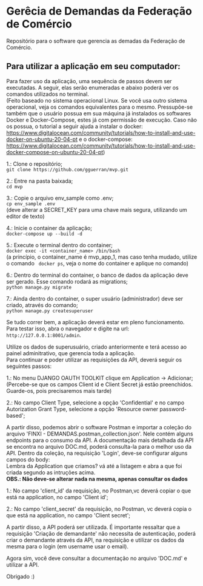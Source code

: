 # Gerêcia de Demandas da Federação de Comércio
Repositório para o software que gerencia as demadas da Federação de Comércio.

## Para utilizar a aplicação em seu computador:
Para fazer uso da aplicação, uma sequência de passos devem ser executadas. A seguir, elas serão enumeradas e abaixo poderá ver os comandos utilizados no terminal.\
(Feito baseado no sistema operacional Linux. Se você usa outro sistema operacional, veja os comandos equivalentes para o mesmo. Pressupõe-se também que o usuário possua em sua máquina já instalados os softwares Docker e Docker-Compose, estes já com permissão de execução. Caso não os possua, o tutorial a seguir ajuda a instalar o docker: https://www.digitalocean.com/community/tutorials/how-to-install-and-use-docker-on-ubuntu-20-04-pt e o docker-compose: https://www.digitalocean.com/community/tutorials/how-to-install-and-use-docker-compose-on-ubuntu-20-04-pt)


1.: Clone o repositório;\
```git clone https://github.com/gguerran/mvp.git```


2.: Entre na pasta baixada;\
```cd mvp```


3.: Copie o arquivo env_sample como .env;\
```cp env_sample .env```\
(deve alterar a SECRET_KEY para uma chave mais segura, utilizando um editor de texto)


4.: Inicie o container da aplicação;\
```docker-compose up --build -d```


5.: Execute o terminal dentro do container;\
```docker exec -it <container_name> /bin/bash```\
(a princípio, o container_name é mvp_app_1, mas caso tenha mudado, utilize o comando ``` docker ps```, veja o nome do container e aplique no comando)


6.: Dentro do terminal do container, o banco de dados da aplicação deve ser gerado. Esse comando rodará as migrations;\
```python manage.py migrate```


7.: Ainda dentro do container, o super usuário (administrador) deve ser criado, através do comando;\
```python manage.py createsuperuser```


Se tudo correr bem, a aplicação deverá estar em pleno funcionamento. Para testar isso, abra o navegador e digite na url: ```http://127.0.0.1:8001/admin```.


Utilize os dados de superusuário, criado anteriormente e terá acesso ao painel adminitrativo, que gerencia toda a aplicação.\
Para continuar e poder utilizar as requisições da API, deverá seguir os seguintes passos:

1.: No menu DJANGO OAUTH TOOLKIT clique em Application -> Adicionar;\
(Percebe-se que os campos Client id e Client Secret já estão preenchidos. Guarde-os, pois precisaremos mais tarde)


2.: No campo Client Type, selecione a opção 'Confidential' e no campo Autorization Grant Type, selecione a opção 'Resource owner password-based';

A partir disso, podemos abrir o software Postman e importar a coleção do arquivo 'FINXI - DEMANDAS.postman_collection.json'. Nele contém alguns endpoints para o consumo  da API.
A documentação mais detalhada da API se encontra no arquivo DOC.md, poderá consulta-la para o melhor uso da API.
Dentro da coleção, na requisição 'Login', deve-se configurar alguns campos do body:\
Lembra da Application que criamos? vá até a listagem e abra a que foi criada segundo as intruções acima.\
**OBS.: Não deve-se alterar nada na mesma, apenas consultar os dados**


1.: No campo 'client_id' da requisição, no Postman,vc deverá copiar o que está na application, no campo 'Client id';

2.: No campo 'client_secret' da requisição, no Postman, vc deverá copia o que está na application, no campo 'Client secret';

A partir disso, a API poderá ser utilizada.
É importante ressaltar que a requisição 'Criação de demandante' não necessita de autenticação, poderá criar o demandante através da API, na requisição e utilizar os dados da
 mesma para o login (em username usar o email).
 
 
 Agora sim, você deve consultar a documentação no arquivo 'DOC.md' e utilizar a API.
 
 Obrigado :)

